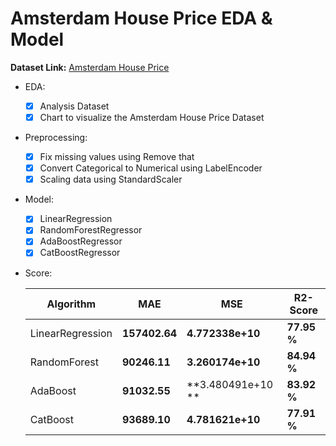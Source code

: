 # Amsterdam House Price EDA & Model

  **Dataset Link:** [Amsterdam House Price](https://www.kaggle.com/thomasnibb/amsterdam-house-price-prediction)

  - EDA:
    - [x]  Analysis Dataset
    - [x]  Chart to visualize the Amsterdam House Price Dataset

  - Preprocessing:
  
    - [x]  Fix missing values using Remove that
    - [x]  Convert Categorical to Numerical using LabelEncoder
    - [x]  Scaling data using StandardScaler
 
  - Model:

    - [x]  LinearRegression
    - [x]  RandomForestRegressor
    - [x]  AdaBoostRegressor
    - [x]  CatBoostRegressor

  - Score:

    Algorithm | MAE | MSE | R2-Score |
    ------------- | ------------- | ------------- | ------------- |
    LinearRegression | **157402.64** | **4.772338e+10** | **77.95 %**  |
    RandomForest | **90246.11** | **3.260174e+10** | **84.94 %**  |
    AdaBoost | **91032.55** | **3.480491e+10	** | **83.92 %**  |
    CatBoost | **93689.10** | **4.781621e+10** | **77.91 %**  |
    


